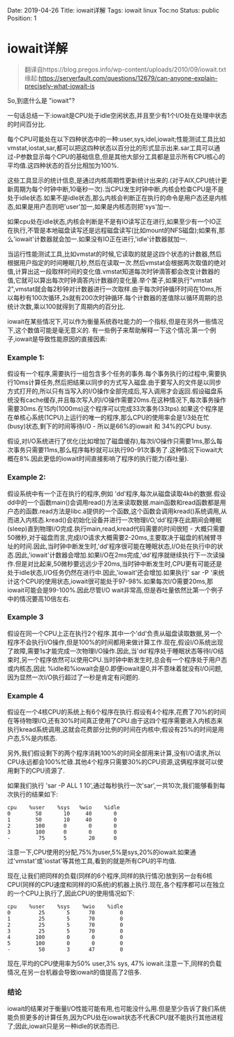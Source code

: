 Date: 2019-04-26
Title: iowait详解
Tags:  iowait linux 
Toc:no
Status: public
Position: 1

# iowait详解

> 翻译自https://blog.pregos.info/wp-content/uploads/2010/09/iowait.txt
> 缘起:https://serverfault.com/questions/12679/can-anyone-explain-precisely-what-iowait-is

So,到底什么是 "iowait"?

一句话总结一下:iowait是CPU处于idle空闲状态,并且至少有1个I/O处在处理中状态的时间百分比.

每个CPU可能处在以下四种状态中的一种:user,sys,idel,iowait;性能测试工具比如vmstat,iostat,sar,都可以把这四种状态以百分比的形式显示出来.sar工具可以通过-P参数显示每个CPU的基础信息,但是其他大部分工具都是显示所有CPU核心的平均值.这四种状态的百分比相加为100%.

这些工具显示的统计信息,是通过内核周期性更新统计出来的.(对于AIX,CPU统计更新周期为每个时钟中断,10毫秒一次).当CPU发生时钟中断,内核会检查CPU是不是处于idle状态.如果不是idle状态,那么内核会判断正在执行的命令是用户态还是内核态,如果是用户态则吧'user'加一,如果是内核态则把'sys'加一.

如果cpu处在idle状态,内核会判断是不是有IO读写正在进行,如果至少有一个IO正在执行,不管是本地磁盘读写还是远程磁盘读写(比如mount的NFS磁盘);如果有,那么'iowait'计数器就会加一.如果没有IO正在进行,'idle'计数器就加一.

当运行性能测试工具,比如vmstat的时候,它读取的就是这四个状态的计数器,然后根据用户指定的时间睡眠几秒,然后在读取一次.然后vmstat会根据两次取值的绝对值,计算出这一段取样时间的变化值.vmstat知道每次时钟滴答都会改变计数器的值,它就可以算出每次时钟滴答内计数器的变化量.举个栗子,如果执行"vmstat 2",vmstat就会每2秒钟对计数器进行一次取样.由于每次时钟循环时间在10ms,所以每秒有100次循环,2s就有200次时钟循环.每个计数器的差值除以循环周期的总统计次数,乘以100就得到了周期内的百分比.

iowait在某些情况下,可以作为衡量系统吞吐能力的一个指标,但是在另外一些情况下,这个数值可能是毫无意义的.
有一些例子来帮助解释一下这个情况.第一个例子,iowait是导致性能原因的直接因素:

### Example 1:
假设有一个程序,需要执行一组包含多个任务的事务.每个事务执行的过程中,需要执行10ms计算任务,然后把结果以同步的方式写入磁盘.由于要写入的文件是以同步方式打开的,所以只有当写入的I/O操作全部完成后,写入调用才会返回.假设磁盘系统没有cache缓存,并且每次写入的I/O操作需要20ms.在这种情况下,每次事务操作需要30ms.在1S内(1000ms)这个程序可以完成33次事务(33tps).如果这个程序是在单核心系统(1CPU)上运行的唯一的程序,那么CPU的使用率会是1/3处在忙(busy)状态,剩下的时间等待I/O - 所以是66%的iowait 和 34%的CPU busy.

假设,对I/O系统进行了优化(比如增加了磁盘缓存),每次I/O操作只需要1ms,那么每次事务只需要11ms,那么程序每秒就可以执行90-91次事务了.这种情况下iowait大概在8%.因此更低的iowait时间直接影响了程序的执行能力(吞吐量).

### Example 2:
假设系统中有一个正在执行的程序,例如 'dd'程序,每次从磁盘读取4kb的数据.假设dd中的一个函数main()会调用read()方法来读取数据.main函数和read函数都是用户态的函数.read方法是libc.a提供的一个函数,这个函数会调用kread()系统调用,从而进入内核态.kread()会初始化设备并进行一次物理I/O,'dd'程序在此期间会睡眠(sleep)直到物理I/O完成.执行main,read,kread代码需要的时间很短 - 大概只需要50微秒,对于磁盘而言,完成I/O请求大概需要2-20ms,主要取决于磁盘的机械臂寻址的时间.因此,当时钟中断发生时,'dd'程序很可能在睡眠状态,I/O处在执行中的状态.因此,'iowait'计数器会增加.如果I/O在2ms完成,'dd'程序就继续执行下一次读操作.但是对比起来,50微秒要远远少于20ms,当时钟中断发生时,CPU更有可能还是处于idle状态,I/O任务仍然在进行中.因此,'iowait'还会增加.如果执行' sar -P <cpunumber>'来统计这个CPU的使用状态,iowait很可能处于97-98%.如果每次I/O需要20ms,那iowait可能会是99-100%.因此尽管I/O wait非常高,但是吞吐量依然比第一个例子中的情况要高10倍左右.

### Example 3
假设在同一个CPU上正在执行2个程序.其中一个'dd'负责从磁盘读取数据,另一个程序不会执行I/O操作,但是100%的时间都用来做计算工作.现在,假设I/O系统出现了故障,需要1s才能完成一次物理I/O操作.因此,当'dd'程序处于睡眠状态等待I/O结束时,另一个程序依然可以使用CPU.当时钟中断发生时,总会有一个程序处于用户态或内核态,因此 %idle和%iowait会是0.即便iowait是0,并不意味着就没有I/O问题,因为显然一次I/O执行超过了一秒是肯定有问题的.

### Example 4
假设在一个4核CPU的系统上有6个程序在执行.假设有4个程序,花费了70%的时间在等待物理I/O,还有30%时间真正使用了CPU.由于这四个程序需要进入内核态来执行kread系统调用,这就会花费部分比例的时间在内核中;假设有25%的时间是用户态,5%是内核态.

另外,我们假设剩下的两个程序消耗100%的时间全部用来计算,没有I/O请求,所以CPU永远都会100%忙碌.其他4个程序只需要30%的CPU资源,这俩程序就可以使用剩下的CPU资源了.

如果我们执行 'sar -P ALL 1 10',通过每秒执行一次'sar',一共10次,我们能够看到每次执行的结果如下:
```
cpu    %user    %sys   %wio    %idle
0        50       10     40       0
1        50       10     40       0
2        100      0       0       0 
3        100      0       0       0
-         75      5       20      0
```
注意一下,CPU使用的分配,75%为user,5%是sys,20%的iowait.如果通过'vmstat'或'iostat'等其他工具,看到的就是所有CPU的平均值.

现在,让我们把同样的负载(同样的6个程序,同样的执行情况)放到另一台有6核CPU(同样的CPU速度和同样的IO系统)的机器上执行.现在,各个程序都可以在独立的一个CPU上执行了,因此CPU的使用情况如下:
```
cpu    %user    %sys    %wio    %idle
0         25       5      70        0
1         25       5      70        0
2         25       5      70        0
3         25       5      70        0
4        100       0       0        0
5        100       0       0        0
-         50       3      47        0
```

现在,平均的CPU使用率为50% user,3% sys, 47% iowait.注意一下,同样的负载情况,在另一台机器会导致iowait的值提高了2倍多.

### 结论
iowait的结果对于衡量I/O性能可能有用,也可能没什么用.但是至少告诉了我们系统能负担更多的计算任务,因为CPU处在iowait状态不代表CPU就不能执行其他进程了;因此,iowait只是另一种idle的状态而已.








